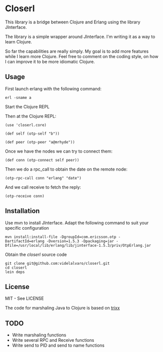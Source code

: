 # Closerl #

This library is a bridge between Clojure and Erlang using the library JInterface.

The library is a simple wrapper around JInterface. I'm writing it as a way to learn Clojure.

So far the capabilities are really simply. My goal is to add more features while I learn more Clojure. Feel free to comment on the coding style, on how I can improve it to be more idiomatic Clojure.

## Usage ##

First launch erlang with the following command:

    erl -sname a

Start the Clojure REPL

Then at the Clojure REPL:

    (use 'closerl.core)

    (def self (otp-self "b"))

    (def peer (otp-peer "a@mrhyde"))

Once we have the nodes we can try to connect them:

    (def conn (otp-connect self peer))

Then we do a rpc_call to obtain the date on the remote node:

    (otp-rpc-call conn "erlang" "date")

And we call receive to fetch the reply:

    (otp-receive conn)

## Installation ##

Use mvn to install JInterface. Adapt the following command to suit your specific configuration

    mvn install:install-file -DgroupId=com.ericsson.otp -DartifactId=erlang -Dversion=1.5.3 -Dpackaging=jar -Dfile=/usr/local/lib/erlang/lib/jinterface-1.5.3/priv/OtpErlang.jar

Obtain the *closerl* source code

    git clone git@github.com:videlalvaro/closerl.git
    cd closerl
    lein deps

## License ##

MIT - See LICENSE

The code for marshaling Java to Clojure is based on [trixx](http://github.com/aaronfeng/trixx)

## TODO ##

- Write marshaling functions
- Write several RPC and Receive functions
- Write send to PID and send to name functions